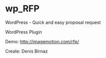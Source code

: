 # wp_RFP
WordPress - Quick and easy proposal request

WordPress Plugin

Demo: http://imagemotion.com/rfp/

Create: Denis Birnaz

